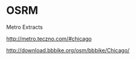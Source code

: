 # OSRM

Metro Extracts

http://metro.teczno.com/#chicago

http://download.bbbike.org/osm/bbbike/Chicago/

